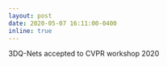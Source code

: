 ```yaml
---
layout: post
date: 2020-05-07 16:11:00-0400
inline: true
---
```


3DQ-Nets accepted to CVPR workshop 2020
